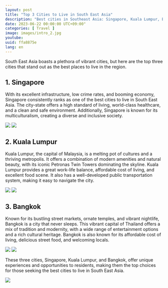 ```yaml
---
layout: post
title: "Top 3 Cities to Live in South East Asia"
description: "Best cities in Southeast Asia: Singapore, Kuala Lumpur, Bangkok. Vibrant, high living standards, diverse cultures. Top choices for expats. #SEAsiaCities #Singapore #KualaLumpur #Bangkok #ExpatLife"
date: 2023-06-22 00:00:00 UTC+09:00"
categories: [ Travel ]
image: images/intro_2.jpg
youtube: 
uuid: ffa8875e
lang: en
---
```


South East Asia boasts a plethora of vibrant cities, but here are the top three cities that stand out as the best places to live in the region.

<!-- ![](images/intro_2.jpg) -->


## 1. Singapore
With its excellent infrastructure, low crime rates, and booming economy, Singapore consistently ranks as one of the best cities to live in South East Asia. The city-state offers a high standard of living, world-class healthcare, and a clean and safe environment. Additionally, Singapore is known for its multiculturalism, creating a diverse and inclusive society.

![](images/main1_1.jpg)
![](images/main1_5.jpg)


## 2. Kuala Lumpur
Kuala Lumpur, the capital of Malaysia, is a melting pot of cultures and a thriving metropolis. It offers a combination of modern amenities and natural beauty, with its iconic Petronas Twin Towers dominating the skyline. Kuala Lumpur provides a great work-life balance, affordable cost of living, and excellent food scene. It also has a well-developed public transportation system, making it easy to navigate the city.

![](images/main2_1.jpg)
![](images/main2_3.jpg)


## 3. Bangkok
Known for its bustling street markets, ornate temples, and vibrant nightlife, Bangkok is a city that never sleeps. This vibrant capital of Thailand offers a mix of tradition and modernity, with a wide range of entertainment options and a rich cultural heritage. Bangkok is also known for its affordable cost of living, delicious street food, and welcoming locals.

![](images/main3_1.jpg)
![](images/main3_3.jpg)




These three cities, Singapore, Kuala Lumpur, and Bangkok, offer unique experiences and opportunities to residents, making them the top choices for those seeking the best cities to live in South East Asia.

![](images/intro_4.jpg)